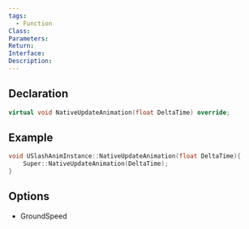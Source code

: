 ```yaml
---
tags:
  - Function
Class: 
Parameters: 
Return: 
Interface: 
Description:
---
```


## Declaration

```cpp
virtual void NativeUpdateAnimation(float DeltaTime) override;
```

## Example

```cpp
void USlashAnimInstance::NativeUpdateAnimation(float DeltaTime){    
	Super::NativeUpdateAnimation(DeltaTime);
}
```

## Options
- GroundSpeed